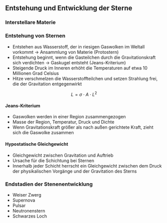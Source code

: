 
## Entstehung und Entwicklung der Sterne

### Interstellare Materie

### Entstehung von Sternen

- Entstehen aus Wasserstoff, der in riesigen Gaswolken im Weltall vorkommt → Ansammlung von Materie (Protostern)
- Entstehung beginnt, wenn die Gasteilchen durch die Gravitationskraft sich verdichten -> Gaskugel entsteht (Jeans-Kriterium)
- Steigende Druck im Inneren erhöht die Temperaturen auf etwa 10 Millionen Grad Celsius
- Hitze verschmelzen die Wasserstoffteilchen und setzen Strahlung frei, die der Gravitation entgegenwirkt

$$L=\sigma\cdot A\cdot L^{2}$$
#### Jeans-Kriterium

- Gaswolken werden in einer Region zusammengezogen
- Masse der Region, Temperatur, Druck und Dichte
- Wenn Gravitationskraft größer als nach außen gerichtete Kraft, zieht sich die Gaswolke zusammen

#### Hypostatische Gleichgewicht

- Gleichgewicht zwischen Gravitation und Auftrieb
- Ursache für die Schichtung bei Sternen
- Innerhalb jeder Schicht herrscht ein Gleichgewicht zwischen dem Druck der physikalischen Vorgänge und der Gravitation des Sterns

### Endstadien der Stenenentwicklung

- Weiser Zwerg
- Supernova
- Pulsar
- Neutronenstern
- Schwarzes Loch

